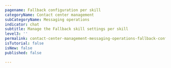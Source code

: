 ```yaml
---
pagename: Fallback configuration per skill
categoryName: Contact center management
subCategoryName: Messaging operations
indicator: chat
subtitle: Manage the Fallback skill settings per skill
level3: ''
permalink: contact-center-management-messaging-operations-fallback-configuration-per-skill.html
isTutorial: false
isNew: false
published: false

---
```

